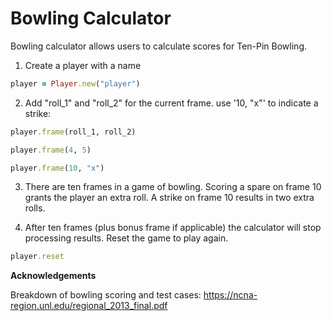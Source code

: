 Bowling Calculator
=================

Bowling calculator allows users to calculate scores for Ten-Pin Bowling.

1. Create a player with a name

```rb
player = Player.new("player")
```

2. Add "roll_1" and "roll_2" for the current frame. use '10, "x"' to indicate a strike:

```rb
player.frame(roll_1, roll_2)

player.frame(4, 5)

player.frame(10, "x")
```

3. There are ten frames in a game of bowling. Scoring a spare  on frame 10 grants the player an extra roll. A strike on frame 10 results in two extra rolls.

4. After ten frames (plus bonus frame if applicable) the calculator will stop processing results. Reset the game to play again. 

```rb
player.reset
```

**Acknowledgements**

Breakdown of bowling scoring and test cases:
https://ncna-region.unl.edu/regional_2013_final.pdf
